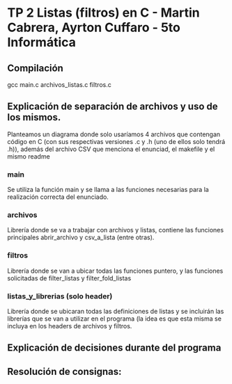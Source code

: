 # TP 2 Listas (filtros) en C - Martin Cabrera, Ayrton Cuffaro - 5to Informática


## Compilación

gcc main.c archivos_listas.c filtros.c


## Explicación de separación de archivos y uso de los mismos.

Planteamos un diagrama donde solo usaríamos 4 archivos que contengan código en C (con sus respectivas versiones .c y .h (uno de ellos solo tendrá .h)), además del archivo CSV que menciona el enunciad, el makefile y el mismo readme

### main
Se utiliza la función main y se llama a las funciones necesarias para la realización correcta del enunciado.

### archivos
Librería donde se va a trabajar con archivos y listas, contiene las funciones principales abrir_archivo y csv_a_lista (entre otras).

### filtros
Librería donde se van a ubicar todas las funciones puntero, y las funciones solicitadas de filter_listas y filter_fold_listas

### listas_y_librerias (solo header)
Librería donde se ubicaran todas las definiciones de listas y se incluirán las librerías que se van a utilizar en el programa
(la idea es que esta misma se incluya en los headers de archivos y filtros.

## Explicación de decisiones durante del programa



## Resolución de consignas:

